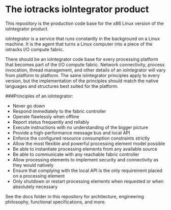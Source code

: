# The iotracks ioIntegrator product

This repository is the production code base for the x86 Linux version of the ioIntegrator product.

ioIntegrator is a service that runs constantly in the background on a Linux machine. It is the agent that turns a Linux computer into a piece of the iotracks I/O compute fabric.

There should be an ioIntegrator code base for every processing platform that becomes part of the I/O compute fabric. Network connectivity, process invocation, thread management, and other details of an ioIntegrator will vary from platform to platform. The same ioIntegrator principles apply to every version, but the implementation of the principles should match the native languages and structures best suited for the platform.

###Principles of an ioIntegrator:

* Never go down
* Respond immediately to the fabric controller
* Operate flawlessly when offline
* Report status frequently and reliably
* Execute instructions with no understanding of the bigger picture
* Provide a high-performance message bus and local API
* Enforce the configured resource consumption constraints strictly
* Allow the most flexible and powerful processing element model possible
* Be able to instantiate processing elements from any available source
* Be able to communicate with any reachable fabric controller
* Allow processing elements to implement security and connectivity as they would natively
* Ensure that complying with the local API is the only requirement placed on a processing element
* Only shutdown or restart processing elements when requested or when absolutely necessary


See the docs folder in this repository for architecture, engineering philosophy, functional specifications, and more.